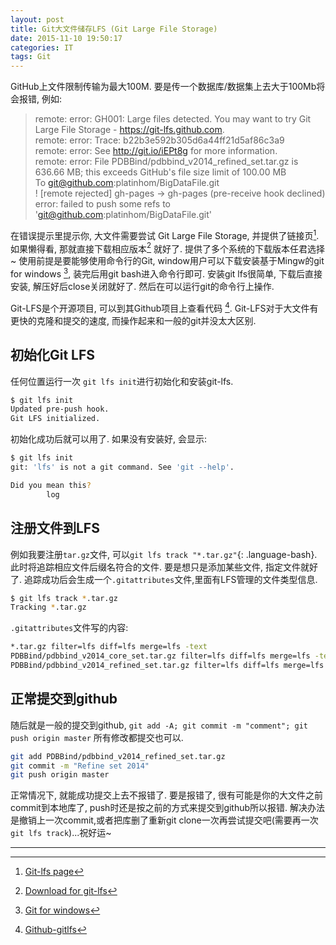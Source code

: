 ```yaml
---
layout: post
title: Git大文件储存LFS (Git Large File Storage)
date: 2015-11-10 19:50:17
categories: IT
tags: Git
---
```


GitHub上文件限制传输为最大100M. 要是传一个数据库/数据集上去大于100Mb将会报错, 例如: 

> remote: error: GH001: Large files detected. You may want to try Git Large File Storage - https://git-lfs.github.com.  
remote: error: Trace: b22b3e592b305d6a44ff21d5af86c3a9  
remote: error: See http://git.io/iEPt8g for more information.  
remote: error: File PDBBind/pdbbind\_v2014\_refined\_set.tar.gz is 636.66 MB; this exceeds GitHub's file size limit of 100.00 MB  
To git@github.com:platinhom/BigDataFile.git  
 ! [remote rejected] gh-pages -> gh-pages (pre-receive hook declined)  
error: failed to push some refs to 'git@github.com:platinhom/BigDataFile.git'

在错误提示里提示你, 大文件需要尝试 Git Large File Storage, 并提供了链接页[^gitlfsPage]. 如果懒得看, 那就直接下载相应版本[^download] 就好了. 提供了多个系统的下载版本任君选择~ 使用前提是要能够使用命令行的Git, window用户可以下载安装基于Mingw的git for windows [^gitwindow], 装完后用git bash进入命令行即可. 安装git lfs很简单, 下载后直接安装, 解压好后close关闭就好了. 然后在可以运行git的命令行上操作.

Git-LFS是个开源项目, 可以到其Github项目上查看代码 [^gitlfs-gp]. Git-LFS对于大文件有更快的克隆和提交的速度, 而操作起来和一般的git并没太大区别.

## 初始化Git LFS

任何位置运行一次 `git lfs init`进行初始化和安装git-lfs.

~~~bash
$ git lfs init
Updated pre-push hook.
Git LFS initialized.
~~~

初始化成功后就可以用了. 如果没有安装好, 会显示:

~~~bash
$ git lfs init
git: 'lfs' is not a git command. See 'git --help'.

Did you mean this?
        log
~~~

## 注册文件到LFS

例如我要注册`tar.gz`文件, 可以`git lfs track "*.tar.gz"`{: .language-bash}. 此时将追踪相应文件后缀名符合的文件. 要是想只是添加某些文件, 指定文件就好了. 追踪成功后会生成一个`.gitattributes`文件,里面有LFS管理的文件类型信息.

~~~bash
$ git lfs track *.tar.gz
Tracking *.tar.gz
~~~

`.gitattributes`文件写的内容:

~~~bash
*.tar.gz filter=lfs diff=lfs merge=lfs -text
PDBBind/pdbbind_v2014_core_set.tar.gz filter=lfs diff=lfs merge=lfs -text
PDBBind/pdbbind_v2014_refined_set.tar.gz filter=lfs diff=lfs merge=lfs -text
~~~

## 正常提交到github

随后就是一般的提交到github, `git add -A; git commit -m "comment"; git push origin master` 所有修改都提交也可以. 

~~~bash
git add PDBBind/pdbbind_v2014_refined_set.tar.gz
git commit -m "Refine set 2014" 
git push origin master
~~~

正常情况下, 就能成功提交上去不报错了. 要是报错了, 很有可能是你的大文件之前commit到本地库了, push时还是按之前的方式来提交到github所以报错. 解决办法是撤销上一次commit,或者把库删了重新git clone一次再尝试提交吧(需要再一次`git lfs track`)...祝好运~

[^download]: [Download for git-lfs](https://github.com/github/git-lfs/releases/tag/v1.0.2)
[^gitlfsPage]: [Git-lfs page](https://git-lfs.github.com/)
[^gitlfs-gp]: [Github-gitlfs](https://github.com/github/git-lfs?utm_source=gitlfs_site&utm_medium=source_link&utm_campaign=gitlfs)
[^gitwindow]: [Git for windows](https://git-for-windows.github.io/)


------
